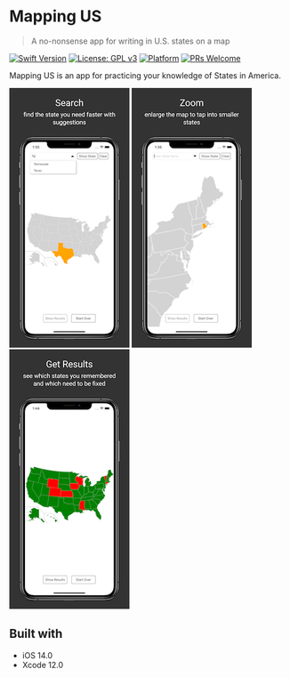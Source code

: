 # Mapping US
> A no-nonsense app for writing in U.S. states on a map

[![Swift Version][swift-image]][swift-url]
[![License: GPL v3](https://img.shields.io/badge/License-GPLv3-blue.svg)](https://www.gnu.org/licenses/gpl-3.0)
[![Platform](https://img.shields.io/cocoapods/p/LFAlertController.svg?style=flat)](http://cocoapods.org/pods/LFAlertController)
[![PRs Welcome](https://img.shields.io/badge/PRs-welcome-brightgreen.svg?style=flat-square)](http://makeapullrequest.com)

Mapping US is an app for practicing your knowledge of States in America. 

![](Screenshots/searchSS.png)
![](Screenshots/zoomSS.png)
![](Screenshots/resultsSS.png)

## Built with

- iOS 14.0
- Xcode 12.0

[swift-image]:https://img.shields.io/badge/swift-5.0-orange.svg
[swift-url]: https://swift.org/
